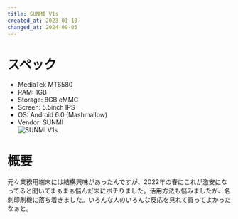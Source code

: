 ```yaml
---
title: SUNMI V1s
created_at: 2023-01-10
changed_at: 2024-09-05
---
```


# スペック
- MediaTek MT6580
- RAM: 1GB
- Storage: 8GB eMMC
- Screen: 5.5inch IPS
- OS: Android 6.0 (Mashmallow)
- Vendor: SUNMI <br>
![SUNMI V1s](https://i.imgur.com/dREZMtH.jpeg)

# 概要
元々業務用端末には結構興味があったんですが、2022年の春にこれが激安になってると聞いてまぁまぁ悩んだ末にポチりました。活用方法も悩みましたが、名刺印刷機に落ち着きました。いろんな人のいろんな反応を見れて買ってよかったなぁと。